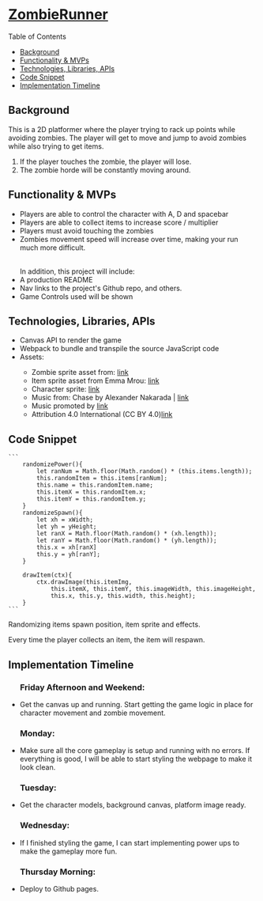 <h1><a href="https://kevlin2358.github.io/ZombieRunner/"> ZombieRunner </a></h1>

<p>Table of Contents</p>
<ul>
    <a href="#background"><li>Background</li></a>
    <a href="#functionality"><li>Functionality & MVPs</li></a>
    <a href="#technologies"><li>Technologies, Libraries, APIs</li></a>
    <a href="#code-snippet"><li>Code Snippet</li></a>
    <a href="#timeline"><li>Implementation Timeline</li></a>
</ul>

<h2 id="background">Background</h2>

This is a 2D platformer where the player trying to rack up points while avoiding zombies. The player will get to move and jump to avoid zombies while also trying to get items.
<ol>
    <li> If the player touches the zombie, the player will lose.</li>
    <li> The zombie horde will be constantly moving around.</li>
</ol>

<h2 id="functionality">Functionality & MVPs</h2>
<ul>
    <li>Players are able to control the character with A, D and spacebar</li>
    <li>Players are able to collect items to increase score / multiplier</li>
    <li>Players must avoid touching the zombies</li>
    <li>Zombies movement speed will increase over time, making your run much more difficult.</li>
    <br>
</ul>
<!-- <img src = "wire.png" style ="height: 500px; width:1024px;"> -->

<ul>
    <span>In addition, this project will include:</span>
    <li>A production README</li>
    <li>Nav links to the project's Github repo, and others.</li>
    <li>Game Controls used will be shown</li>
</ul>

<h2 id="technologies">Technologies, Libraries, APIs</h2>
<ul>
    <li>Canvas API to render the game</li>
    <li>Webpack to bundle and transpile the source JavaScript code</li>
    <li>Assets:</li>
    <ul>
        <li>Zombie sprite asset from: 
            <a href='https://www.vhv.rs/viewpic/bxwRi_pixel-zombie-sprite-sheet-hd-png-download'>link</a>
        </li>
        <li>Item sprite asset from Emma Mrou: 
            <a href='https://www.pinterest.fr/pin/446560119286334934/'>link</a>
        </li>
        <li>Character sprite: 
            <a href='https://www.deviantart.com/demontomat0/art/Survivor-Sprites-WIP-213137373'>link</a>
        </li>
        <li>Music from: Chase by Alexander Nakarada |  <a href='https://www.serpentsoundstudios.com'>link</a></li>
        <li>Music promoted by <a href='https://www.free-stock-music.com'>link</a></li>
        <li>Attribution 4.0 International (CC BY 4.0)<a href='https://creativecommons.org/licenses/by/4.0/'>link</a></li>
    </ul>
</ul>
<h2 id="code-snippet">Code Snippet</h2>

    ```
        randomizePower(){
            let ranNum = Math.floor(Math.random() * (this.items.length));
            this.randomItem = this.items[ranNum];
            this.name = this.randomItem.name;
            this.itemX = this.randomItem.x;
            this.itemY = this.randomItem.y;
        }
        randomizeSpawn(){
            let xh = xWidth;
            let yh = yHeight;
            let ranX = Math.floor(Math.random() * (xh.length));
            let ranY = Math.floor(Math.random() * (yh.length));
            this.x = xh[ranX]
            this.y = yh[ranY];
        }

        drawItem(ctx){
            ctx.drawImage(this.itemImg, 
                this.itemX, this.itemY, this.imageWidth, this.imageHeight, 
                this.x, this.y, this.width, this.height);
        }   
    ```

<p>Randomizing items spawn position, item sprite and effects.</p>
<p>Every time the player collects an item, the item will respawn.</p>
<h2 id="timeline">Implementation Timeline</h2>
<ul>
    <h3>Friday Afternoon and Weekend: </h3>
    <li>Get the canvas up and running. Start getting the game logic in place for character movement and zombie movement.</li>
    <h3>Monday: </h3>
    <li>Make sure all the core gameplay is setup and running with no errors. If everything is good, I will be able to start styling the webpage to make it look clean.</li>
    <h3>Tuesday: </h3>
    <li>Get the character models, background canvas, platform image ready. </li>
    <h3>Wednesday: </h3>
    <li>If I finished styling the game, I can start implementing power ups to make the gameplay more fun.</li>
    <h3>Thursday Morning:</h3>
    <li>Deploy to Github pages.</li>
</ul>

